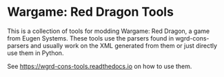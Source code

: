 # Wargame: Red Dragon Tools

This is a collection of tools for modding Wargame: Red Dragon, a game from Eugen Systems.
These tools use the parsers found in wgrd-cons-parsers and usually
work on the XML generated from them or just directly use them in Python.

See https://wgrd-cons-tools.readthedocs.io on how to use them.
